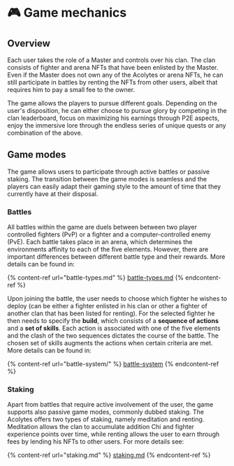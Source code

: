 # 🎮 Game mechanics

## Overview

Each user takes the role of a Master and controls over his clan. The clan consists of fighter and arena NFTs that have been enlisted by the Master. Even if the Master does not own any of the Acolytes or arena NFTs, he can still participate in battles by renting the NFTs from other users, albeit that requires him to pay a small fee to the owner.

The game allows the players to pursue different goals. Depending on the user's disposition, he can either choose to pursue glory by competing in the clan leaderboard, focus on maximizing his earnings through P2E aspects, enjoy the immersive lore through the endless series of unique quests or any combination of the above.

## Game modes

The game allows users to participate through active battles or passive staking. The transition between the game modes is seamless and the players can easily adapt their gaming style to the amount of time that they currently have at their disposal.

### Battles

All battles within the game are duels between between two player controlled fighters (PvP) or a fighter and a computer-controlled enemy (PvE). Each battle takes place in an arena, which determines the environments affinity to each of the five elements. However, there are important differences between different battle type and their rewards. More details can be found in:

{% content-ref url="battle-types.md" %}
[battle-types.md](battle-types.md)
{% endcontent-ref %}

Upon joining the battle, the user needs to choose which fighter he wishes to deploy (can be either a fighter enlisted in his clan or other a fighter of another clan that has been listed for renting). For the selected fighter he then needs to specify the **build**, which consists of a **sequence of actions** and a **set of skills**. Each action is associated with one of the five elements and the clash of the two sequences dictates the course of the battle. The chosen set of skills augments the actions when certain criteria are met. More details can be found in:

{% content-ref url="battle-system/" %}
[battle-system](battle-system/)
{% endcontent-ref %}

### Staking

Apart from battles that require active involvement of the user, the game supports also passive game modes, commonly dubbed staking. The Acolytes offers two types of staking, namely meditation and renting. Meditation allows the clan to accumulate addition Chi and fighter experience points over time, while renting allows the user to earn through fees by lending his NFTs to other users. For more details see:

{% content-ref url="staking.md" %}
[staking.md](staking.md)
{% endcontent-ref %}
